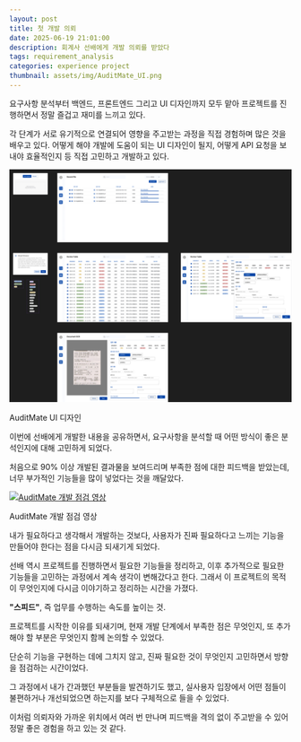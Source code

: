```yaml
---
layout: post
title: 첫 개발 의뢰
date: 2025-06-19 21:01:00
description: 회계사 선배에게 개발 의뢰를 받았다
tags: requirement_analysis
categories: experience project
thumbnail: assets/img/AuditMate_UI.png
---
```


요구사항 분석부터 백엔드, 프론트엔드 그리고 UI 디자인까지 모두 맡아 프로젝트를 진행하면서 정말 즐겁고 재미를 느끼고 있다.

각 단계가 서로 유기적으로 연결되어 영향을 주고받는 과정을 직접 경험하며 많은 것을 배우고 있다.
어떻게 해야 개발에 도움이 되는 UI 디자인이 될지, 어떻게 API 요청을 보내야 효율적인지 등 직접 고민하고 개발하고 있다.

![UI](../assets/img/AuditMate_UI.png)
<div class="caption">
    AuditMate UI 디자인
</div>

이번에 선배에게 개발한 내용을 공유하면서, 요구사항을 분석할 때 어떤 방식이 좋은 분석인지에 대해 고민하게 되었다.

처음으로 90% 이상 개발된 결과물을 보여드리며 부족한 점에 대한 피드백을 받았는데, 너무 부가적인 기능들을 많이 넣었다는 것을 깨달았다.

[![AuditMate 개발 점검 영상](http://img.youtube.com/vi/oICY6NiGGWA/0.jpg)](https://youtu.be/oICY6NiGGWA)
<div class="caption">
    AuditMate 개발 점검 영상
</div>


내가 필요하다고 생각해서 개발하는 것보다, 사용자가 진짜 필요하다고 느끼는 기능을 만들어야 한다는 점을 다시금 되새기게 되었다.

선배 역시 프로젝트를 진행하면서 필요한 기능들을 정리하고, 이후 추가적으로 필요한 기능들을 고민하는 과정에서 계속 생각이 변해갔다고 한다.
그래서 이 프로젝트의 목적이 무엇인지에 다시금 이야기하고 정리하는 시간을 가졌다.

**"스피드"**, 즉 업무를 수행하는 속도를 높이는 것.

프로젝트를 시작한 이유를 되새기며, 현재 개발 단계에서 부족한 점은 무엇인지, 또 추가해야 할 부분은 무엇인지 함께 논의할 수 있었다.

단순히 기능을 구현하는 데에 그치지 않고, 진짜 필요한 것이 무엇인지 고민하면서 방향을 점검하는 시간이었다.

그 과정에서 내가 간과했던 부분들을 발견하기도 했고, 실사용자 입장에서 어떤 점들이 불편하거나 개선되었으면 하는지를 보다 구체적으로 들을 수 있었다.

이처럼 의뢰자와 가까운 위치에서 여러 번 만나며 피드백을 격의 없이 주고받을 수 있어 정말 좋은 경험을 하고 있는 것 같다.


